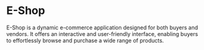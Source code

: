 # E-Shop
 E-Shop is a dynamic e-commerce application designed for both buyers and vendors. It offers an interactive and user-friendly interface, enabling buyers to effortlessly browse and purchase a wide range of products.
